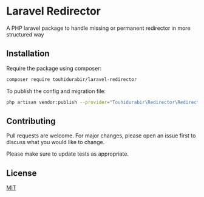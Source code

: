 # Laravel Redirector

A PHP laravel package to handle missing or permanent redirector in more structured way

## Installation

Require the package using composer:

```bash
composer require touhidurabir/laravel-redirector
```

To publish the config and migration file:
```bash
php artisan vendor:publish --provider="Touhidurabir\Redirector\RedirectorServiceProvider"
```


## Contributing
Pull requests are welcome. For major changes, please open an issue first to discuss what you would like to change.

Please make sure to update tests as appropriate.

## License
[MIT](./LICENSE.md)
